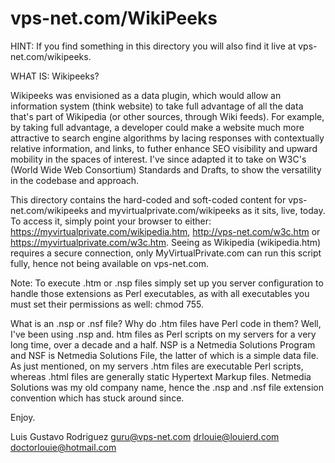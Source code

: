 # vps-net.com/WikiPeeks

HINT: If you find something in this directory you will also find it live at vps-net.com/wikipeeks.

WHAT IS: Wikipeeks?

Wikipeeks was envisioned as a data plugin, which would allow an information system (think website) to take full advantage of all the data that's part of Wikipedia (or other sources, through Wiki feeds). For example, by taking full advantage, a developer could make a website much more attractive to search engine algorithms by lacing responses with contextually relative information, and links, to futher enhance SEO visibility and upward mobility in the spaces of interest. I've since adapted it to take on W3C's (World Wide Web Consortium) Standards and Drafts, to show the versatility in the codebase and approach.

This directory contains the hard-coded and soft-coded content for vps-net.com/wikipeeks and myvirtualprivate.com/wikipeeks as it sits, live, today. To access it, simply point your browser to either: https://myvirtualprivate.com/wikipedia.htm, http://vps-net.com/w3c.htm or https://myvirtualprivate.com/w3c.htm. Seeing as Wikipedia (wikipedia.htm) requires a secure connection, only MyVirtualPrivate.com can run this script fully, hence not being available on vps-net.com.

Note: To execute .htm or .nsp files simply set up you server configuration to handle those extensions as Perl executables, as with all executables you must set their permissions as well: chmod 755.

What is an .nsp or .nsf file? Why do .htm files have Perl code in them? Well, I've been using .nsp and. htm files as Perl scripts on my servers for a very long time, over a decade and a half. NSP is a Netmedia Solutions Program and NSF is Netmedia Solutions File, the latter of which is a simple data file. As just mentioned, on my servers .htm files are executable Perl scripts, whereas .html files are generally static Hypertext Markup files. Netmedia Solutions was my old company name, hence the .nsp and .nsf file extension convention which has stuck around since.

Enjoy.

Luis Gustavo Rodriguez
guru@vps-net.com
drlouie@louierd.com
doctorlouie@hotmail.com

